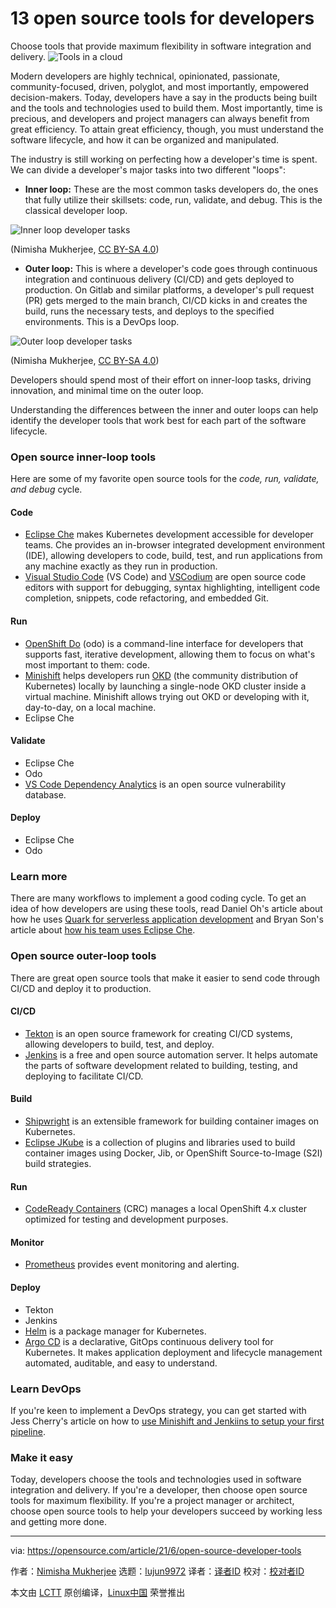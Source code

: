 [#]: subject: (13 open source tools for developers)
[#]: via: (https://opensource.com/article/21/6/open-source-developer-tools)
[#]: author: (Nimisha Mukherjee https://opensource.com/users/nimisha)
[#]: collector: (lujun9972)
[#]: translator: ( )
[#]: reviewer: ( )
[#]: publisher: ( )
[#]: url: ( )

13 open source tools for developers
======
Choose tools that provide maximum flexibility in software integration
and delivery.
![Tools in a cloud][1]

Modern developers are highly technical, opinionated, passionate, community-focused, driven, polyglot, and most importantly, empowered decision-makers. Today, developers have a say in the products being built and the tools and technologies used to build them. Most importantly, time is precious, and developers and project managers can always benefit from great efficiency. To attain great efficiency, though, you must understand the software lifecycle, and how it can be organized and manipulated.

The industry is still working on perfecting how a developer's time is spent. We can divide a developer's major tasks into two different "loops":

  * **Inner loop:** These are the most common tasks developers do, the ones that fully utilize their skillsets: code, run, validate, and debug. This is the classical developer loop.



![Inner loop developer tasks][2]

(Nimisha Mukherjee, [CC BY-SA 4.0][3])

  * **Outer loop:** This is where a developer's code goes through continuous integration and continuous delivery (CI/CD) and gets deployed to production. On Gitlab and similar platforms, a developer's pull request (PR) gets merged to the main branch, CI/CD kicks in and creates the build, runs the necessary tests, and deploys to the specified environments. This is a DevOps loop.



![Outer loop developer tasks][4]

(Nimisha Mukherjee, [CC BY-SA 4.0][3])

Developers should spend most of their effort on inner-loop tasks, driving innovation, and minimal time on the outer loop.

Understanding the differences between the inner and outer loops can help identify the developer tools that work best for each part of the software lifecycle.

### Open source inner-loop tools

Here are some of my favorite open source tools for the _code, run, validate, and debug_ cycle.

#### Code

  * [Eclipse Che][5] makes Kubernetes development accessible for developer teams. Che provides an in-browser integrated development environment (IDE), allowing developers to code, build, test, and run applications from any machine exactly as they run in production.
  * [Visual Studio Code][6] (VS Code) and [VSCodium][7] are open source code editors with support for debugging, syntax highlighting, intelligent code completion, snippets, code refactoring, and embedded Git.



#### Run

  * [OpenShift Do][8] (odo) is a command-line interface for developers that supports fast, iterative development, allowing them to focus on what's most important to them: code.
  * [Minishift][9] helps developers run [OKD][10] (the community distribution of Kubernetes) locally by launching a single-node OKD cluster inside a virtual machine. Minishift allows trying out OKD or developing with it, day-to-day, on a local machine.
  * Eclipse Che



#### Validate

  * Eclipse Che
  * Odo
  * [VS Code Dependency Analytics][11] is an open source vulnerability database.



#### Deploy

  * Eclipse Che
  * Odo



### Learn more

There are many workflows to implement a good coding cycle. To get an idea of how developers are using these tools, read Daniel Oh's article about how he uses [Quark for serverless application development][12] and Bryan Son's article about [how his team uses Eclipse Che][13].

### Open source outer-loop tools

There are great open source tools that make it easier to send code through CI/CD and deploy it to production.

#### CI/CD

  * [Tekton][14] is an open source framework for creating CI/CD systems, allowing developers to build, test, and deploy.
  * [Jenkins][15] is a free and open source automation server. It helps automate the parts of software development related to building, testing, and deploying to facilitate CI/CD.



#### Build

  * [Shipwright][16] is an extensible framework for building container images on Kubernetes.
  * [Eclipse JKube][17] is a collection of plugins and libraries used to build container images using Docker, Jib, or OpenShift Source-to-Image (S2I) build strategies.



#### Run

  * [CodeReady Containers][18] (CRC) manages a local OpenShift 4.x cluster optimized for testing and development purposes.



#### Monitor

  * [Prometheus][19] provides event monitoring and alerting.



#### Deploy

  * Tekton
  * Jenkins
  * [Helm][20] is a package manager for Kubernetes.
  * [Argo CD][21] is a declarative, GitOps continuous delivery tool for Kubernetes. It makes application deployment and lifecycle management automated, auditable, and easy to understand.



### Learn DevOps

If you're keen to implement a DevOps strategy, you can get started with Jess Cherry's article on how to [use Minishift and Jenkiins to setup your first pipeline][22].

### Make it easy

Today, developers choose the tools and technologies used in software integration and delivery. If you're a developer, then choose open source tools for maximum flexibility. If you're a project manager or architect, choose open source tools to help your developers succeed by working less and getting more done.

--------------------------------------------------------------------------------

via: https://opensource.com/article/21/6/open-source-developer-tools

作者：[Nimisha Mukherjee][a]
选题：[lujun9972][b]
译者：[译者ID](https://github.com/译者ID)
校对：[校对者ID](https://github.com/校对者ID)

本文由 [LCTT](https://github.com/LCTT/TranslateProject) 原创编译，[Linux中国](https://linux.cn/) 荣誉推出

[a]: https://opensource.com/users/nimisha
[b]: https://github.com/lujun9972
[1]: https://opensource.com/sites/default/files/styles/image-full-size/public/lead-images/cloud_tools_hardware.png?itok=PGjJenqT (Tools in a cloud)
[2]: https://opensource.com/sites/default/files/uploads/innerloop.png (Inner loop developer tasks)
[3]: https://creativecommons.org/licenses/by-sa/4.0/
[4]: https://opensource.com/sites/default/files/uploads/outerloop.png (Outer loop developer tasks)
[5]: https://www.eclipse.org/che/
[6]: https://code.visualstudio.com/
[7]: https://opensource.com/article/20/6/open-source-alternatives-vs-code#vscodium
[8]: https://docs.openshift.com/container-platform/4.4/cli_reference/developer_cli_odo/understanding-odo.html
[9]: https://www.okd.io/minishift/
[10]: https://www.okd.io/
[11]: https://marketplace.visualstudio.com/items?itemName=redhat.fabric8-analytics
[12]: https://opensource.com/article/21/5/edge-quarkus-linux
[13]: https://opensource.com/article/19/10/cloud-ide-che
[14]: https://tekton.dev/
[15]: https://www.jenkins.io/
[16]: https://shipwright.io/
[17]: https://projects.eclipse.org/projects/ecd.jkube
[18]: https://github.com/code-ready/crc
[19]: https://prometheus.io/
[20]: https://helm.sh/
[21]: https://argoproj.github.io/argo-cd/
[22]: https://opensource.com/article/20/11/minishift-linux
